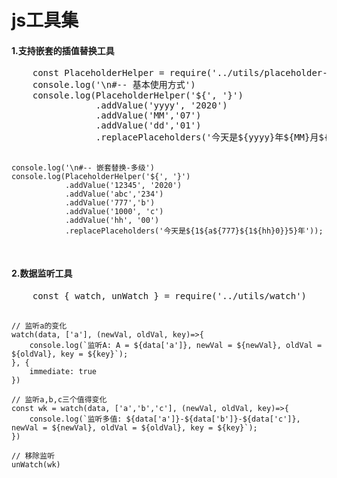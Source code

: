 # js工具集
<p>
<h4>1.支持嵌套的插值替换工具</h4>
<pre>
    const PlaceholderHelper = require('../utils/placeholder-helper')
    console.log('\n#-- 基本使用方式')
    console.log(PlaceholderHelper('${', '}')
                .addValue('yyyy', '2020')
                .addValue('MM','07')
                .addValue('dd','01')
                .replacePlaceholders('今天是${yyyy}年${MM}月${dd}日'));
    
    console.log('\n#-- 嵌套替换-多级')
    console.log(PlaceholderHelper('${', '}')
                .addValue('12345', '2020')
                .addValue('abc','234')
                .addValue('777','b')
                .addValue('1000', 'c')
                .addValue('hh', '00')
                .replacePlaceholders('今天是${1${a${777}${1${hh}0}}5}年'));
</pre>
</p>
<p>
<h4>2.数据监听工具</h4>
<pre>
    const { watch, unWatch } = require('../utils/watch')

    // 监听a的变化
    watch(data, ['a'], (newVal, oldVal, key)=>{
        console.log(`监听A: A = ${data['a']}, newVal = ${newVal}, oldVal = ${oldVal}, key = ${key}`);
    }, {
        immediate: true
    })

    // 监听a,b,c三个值得变化
    const wk = watch(data, ['a','b','c'], (newVal, oldVal, key)=>{
        console.log(`监听多值: ${data['a']}-${data['b']}-${data['c']}, newVal = ${newVal}, oldVal = ${oldVal}, key = ${key}`);
    })

    // 移除监听
    unWatch(wk)
</pre>
</p>
